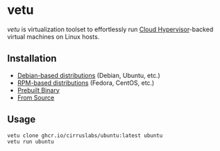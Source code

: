 # vetu

_vetu_ is virtualization toolset to effortlessly run [Cloud Hypervisor](https://www.cloudhypervisor.org/)-backed virtual machines on Linux hosts.

## Installation

* [Debian-based distributions](INSTALL.md#debian-based-distributions) (Debian, Ubuntu, etc.)
* [RPM-based distributions](INSTALL.md#rpm-based-distributions) (Fedora, CentOS, etc.)
* [Prebuilt Binary](INSTALL.md#prebuilt-binary)
* [From Source](INSTALL.md#from-source)

## Usage

```shell
vetu clone ghcr.io/cirruslabs/ubuntu:latest ubuntu
vetu run ubuntu
```

